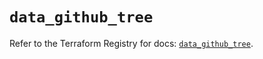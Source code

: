 # `data_github_tree`

Refer to the Terraform Registry for docs: [`data_github_tree`](https://registry.terraform.io/providers/integrations/github/6.7.3/docs/data-sources/tree).
